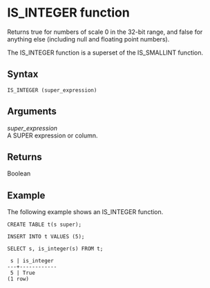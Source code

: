 # IS\_INTEGER function<a name="r_is_integer"></a>

Returns true for numbers of scale 0 in the 32\-bit range, and false for anything else \(including null and floating point numbers\)\.

The IS\_INTEGER function is a superset of the IS\_SMALLINT function\.

## Syntax<a name="r_is_integer-synopsis"></a>

```
IS_INTEGER (super_expression)
```

## Arguments<a name="r_is_integer-arguments"></a>

*super\_expression*  
A SUPER expression or column\.

## Returns<a name="r_is_integer-returns"></a>

Boolean

## Example<a name="r_is_integer_example"></a>

The following example shows an IS\_INTEGER function\.

```
CREATE TABLE t(s super);

INSERT INTO t VALUES (5);

SELECT s, is_integer(s) FROM t;

 s | is_integer
---+------------
 5 | True
(1 row)
```